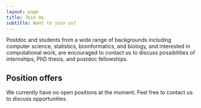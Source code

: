 ```yaml
---
layout: page
title: Join Us
subtitle: Want to join us?
---
```


Postdoc and students from a wide range of backgrounds including computer
science, statistics, bioinformatics, and biology, and interested in
computational work, are encouraged to contact us to discuss possibilities of
internships, PhD thesis, and postdoc fellowships.

## Position offers

We currently have no open positions at the moment. Feel free to contact us to
discuss opportunities.
